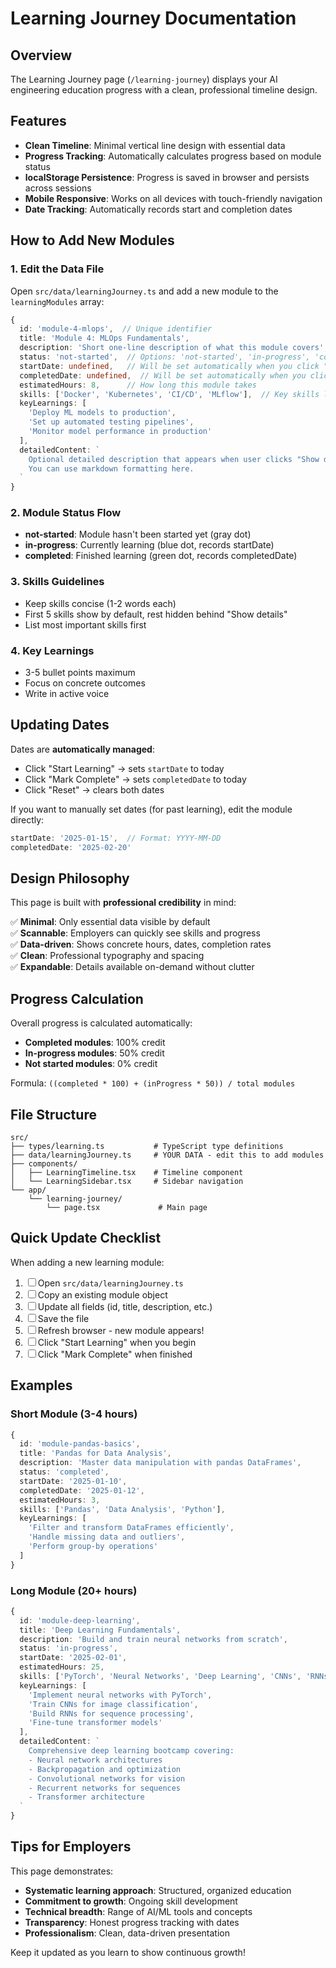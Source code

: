 # Learning Journey Documentation

## Overview
The Learning Journey page (`/learning-journey`) displays your AI engineering education progress with a clean, professional timeline design.

## Features
- **Clean Timeline**: Minimal vertical line design with essential data
- **Progress Tracking**: Automatically calculates progress based on module status
- **localStorage Persistence**: Progress is saved in browser and persists across sessions
- **Mobile Responsive**: Works on all devices with touch-friendly navigation
- **Date Tracking**: Automatically records start and completion dates

## How to Add New Modules

### 1. Edit the Data File
Open `src/data/learningJourney.ts` and add a new module to the `learningModules` array:

```typescript
{
  id: 'module-4-mlops',  // Unique identifier
  title: 'Module 4: MLOps Fundamentals',
  description: 'Short one-line description of what this module covers',
  status: 'not-started',  // Options: 'not-started', 'in-progress', 'completed'
  startDate: undefined,   // Will be set automatically when you click "Start Learning"
  completedDate: undefined,  // Will be set automatically when you click "Mark Complete"
  estimatedHours: 8,      // How long this module takes
  skills: ['Docker', 'Kubernetes', 'CI/CD', 'MLflow'],  // Key skills learned
  keyLearnings: [
    'Deploy ML models to production',
    'Set up automated testing pipelines',
    'Monitor model performance in production'
  ],
  detailedContent: `
    Optional detailed description that appears when user clicks "Show details".
    You can use markdown formatting here.
  `
}
```

### 2. Module Status Flow
- **not-started**: Module hasn't been started yet (gray dot)
- **in-progress**: Currently learning (blue dot, records startDate)
- **completed**: Finished learning (green dot, records completedDate)

### 3. Skills Guidelines
- Keep skills concise (1-2 words each)
- First 5 skills show by default, rest hidden behind "Show details"
- List most important skills first

### 4. Key Learnings
- 3-5 bullet points maximum
- Focus on concrete outcomes
- Write in active voice

## Updating Dates

Dates are **automatically managed**:
- Click "Start Learning" → sets `startDate` to today
- Click "Mark Complete" → sets `completedDate` to today
- Click "Reset" → clears both dates

If you want to manually set dates (for past learning), edit the module directly:

```typescript
startDate: '2025-01-15',  // Format: YYYY-MM-DD
completedDate: '2025-02-20'
```

## Design Philosophy

This page is built with **professional credibility** in mind:

✅ **Minimal**: Only essential data visible by default  
✅ **Scannable**: Employers can quickly see skills and progress  
✅ **Data-driven**: Shows concrete hours, dates, completion rates  
✅ **Clean**: Professional typography and spacing  
✅ **Expandable**: Details available on-demand without clutter  

## Progress Calculation

Overall progress is calculated automatically:
- **Completed modules**: 100% credit
- **In-progress modules**: 50% credit
- **Not started modules**: 0% credit

Formula: `((completed * 100) + (inProgress * 50)) / total modules`

## File Structure

```
src/
├── types/learning.ts           # TypeScript type definitions
├── data/learningJourney.ts     # YOUR DATA - edit this to add modules
├── components/
│   ├── LearningTimeline.tsx    # Timeline component
│   └── LearningSidebar.tsx     # Sidebar navigation
└── app/
    └── learning-journey/
        └── page.tsx             # Main page
```

## Quick Update Checklist

When adding a new learning module:

1. ☐ Open `src/data/learningJourney.ts`
2. ☐ Copy an existing module object
3. ☐ Update all fields (id, title, description, etc.)
4. ☐ Save the file
5. ☐ Refresh browser - new module appears!
6. ☐ Click "Start Learning" when you begin
7. ☐ Click "Mark Complete" when finished

## Examples

### Short Module (3-4 hours)
```typescript
{
  id: 'module-pandas-basics',
  title: 'Pandas for Data Analysis',
  description: 'Master data manipulation with pandas DataFrames',
  status: 'completed',
  startDate: '2025-01-10',
  completedDate: '2025-01-12',
  estimatedHours: 3,
  skills: ['Pandas', 'Data Analysis', 'Python'],
  keyLearnings: [
    'Filter and transform DataFrames efficiently',
    'Handle missing data and outliers',
    'Perform group-by operations'
  ]
}
```

### Long Module (20+ hours)
```typescript
{
  id: 'module-deep-learning',
  title: 'Deep Learning Fundamentals',
  description: 'Build and train neural networks from scratch',
  status: 'in-progress',
  startDate: '2025-02-01',
  estimatedHours: 25,
  skills: ['PyTorch', 'Neural Networks', 'Deep Learning', 'CNNs', 'RNNs', 'Transformers'],
  keyLearnings: [
    'Implement neural networks with PyTorch',
    'Train CNNs for image classification',
    'Build RNNs for sequence processing',
    'Fine-tune transformer models'
  ],
  detailedContent: `
    Comprehensive deep learning bootcamp covering:
    - Neural network architectures
    - Backpropagation and optimization
    - Convolutional networks for vision
    - Recurrent networks for sequences
    - Transformer architecture
  `
}
```

## Tips for Employers

This page demonstrates:
- **Systematic learning approach**: Structured, organized education
- **Commitment to growth**: Ongoing skill development
- **Technical breadth**: Range of AI/ML tools and concepts
- **Transparency**: Honest progress tracking with dates
- **Professionalism**: Clean, data-driven presentation

Keep it updated as you learn to show continuous growth!
